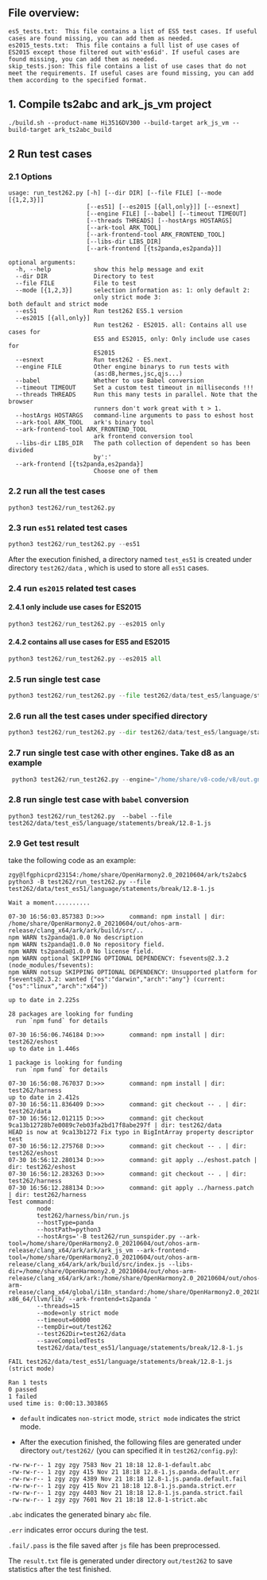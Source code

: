 ## File overview:
```
es5_tests.txt:  This file contains a list of ES5 test cases. If useful cases are found missing, you can add them as needed.
es2015_tests.txt:  This file contains a full list of use cases of ES2015 except those filtered out with'es6id'. If useful cases are found missing, you can add them as needed.
skip_tests.json: This file contains a list of use cases that do not meet the requirements. If useful cases are found missing, you can add them according to the specified format.
```

## 1. Compile ts2abc and ark_js_vm project
```
./build.sh --product-name Hi3516DV300 --build-target ark_js_vm --build-target ark_ts2abc_build
```

## 2 Run test cases

### 2.1 Options
```
usage: run_test262.py [-h] [--dir DIR] [--file FILE] [--mode [{1,2,3}]]
                      [--es51] [--es2015 [{all,only}]] [--esnext]
                      [--engine FILE] [--babel] [--timeout TIMEOUT]
                      [--threads THREADS] [--hostArgs HOSTARGS]
                      [--ark-tool ARK_TOOL]
                      [--ark-frontend-tool ARK_FRONTEND_TOOL]
                      [--libs-dir LIBS_DIR]
                      [--ark-frontend [{ts2panda,es2panda}]]

optional arguments:
  -h, --help            show this help message and exit
  --dir DIR             Directory to test
  --file FILE           File to test
  --mode [{1,2,3}]      selection information as: 1: only default 2:
                        only strict mode 3: both default and strict mode
  --es51                Run test262 ES5.1 version
  --es2015 [{all,only}]
                        Run test262 - ES2015. all: Contains all use cases for
                        ES5 and ES2015, only: Only include use cases for
                        ES2015
  --esnext              Run test262 - ES.next.
  --engine FILE         Other engine binarys to run tests with
                        (as:d8,hermes,jsc,qjs...)
  --babel               Whether to use Babel conversion
  --timeout TIMEOUT     Set a custom test timeout in milliseconds !!!
  --threads THREADS     Run this many tests in parallel. Note that the browser
                        runners don't work great with t > 1.
  --hostArgs HOSTARGS   command-line arguments to pass to eshost host
  --ark-tool ARK_TOOL   ark's binary tool
  --ark-frontend-tool ARK_FRONTEND_TOOL
                        ark frontend conversion tool
  --libs-dir LIBS_DIR   The path collection of dependent so has been divided
                        by':'
  --ark-frontend [{ts2panda,es2panda}]
                        Choose one of them
```

### 2.2 run all the test cases

```
python3 test262/run_test262.py
```

### 2.3 run `es51` related test cases

```python
python3 test262/run_test262.py --es51
```

After the execution finished, a directory named `test_es51` is created under directory `test262/data` , which is used to store all `es51` cases.

### 2.4 run `es2015` related test cases
#### 2.4.1 only include use cases for ES2015
```python
python3 test262/run_test262.py --es2015 only
```
#### 2.4.2  contains all use cases for ES5 and ES2015
```python
python3 test262/run_test262.py --es2015 all
```

### 2.5 run single test case

```python
python3 test262/run_test262.py --file test262/data/test_es5/language/statements/break/12.8-1.js
```

### 2.6 run all the test cases under specified directory

```python
python3 test262/run_test262.py --dir test262/data/test_es5/language/statements
```

### 2.7 run single test case with other engines. Take d8 as an example

```python
 python3 test262/run_test262.py --engine="/home/share/v8-code/v8/out.gn/x64.release/d8" --file test262/data/test_es5/language/statements/break/12.8-1.js
```
### 2.8 run single test case with `babel` conversion
```
python3 test262/run_test262.py  --babel --file test262/data/test_es5/language/statements/break/12.8-1.js
```

### 2.9 Get test result

take the following code as an example:

```shell
zgy@lfgphicprd23154:/home/share/OpenHarmony2.0_20210604/ark/ts2abc$ python3 -B test262/run_test262.py --file test262/data/test_es51/language/statements/break/12.8-1.js

Wait a moment..........

07-30 16:56:03.857383 D:>>>       command: npm install | dir: /home/share/OpenHarmony2.0_20210604/out/ohos-arm-release/clang_x64/ark/ark/build/src/..
npm WARN ts2panda@1.0.0 No description
npm WARN ts2panda@1.0.0 No repository field.
npm WARN ts2panda@1.0.0 No license field.
npm WARN optional SKIPPING OPTIONAL DEPENDENCY: fsevents@2.3.2 (node_modules/fsevents):
npm WARN notsup SKIPPING OPTIONAL DEPENDENCY: Unsupported platform for fsevents@2.3.2: wanted {"os":"darwin","arch":"any"} (current: {"os":"linux","arch":"x64"})

up to date in 2.225s

28 packages are looking for funding
  run `npm fund` for details

07-30 16:56:06.746184 D:>>>       command: npm install | dir: test262/eshost
up to date in 1.446s

1 package is looking for funding
  run `npm fund` for details

07-30 16:56:08.767037 D:>>>       command: npm install | dir: test262/harness
up to date in 2.412s
07-30 16:56:11.836409 D:>>>       command: git checkout -- . | dir: test262/data
07-30 16:56:12.012115 D:>>>       command: git checkout 9ca13b12728b7e0089c7eb03fa2bd17f8abe297f | dir: test262/data
HEAD is now at 9ca13b1272 Fix typo in BigIntArray property descriptor test
07-30 16:56:12.275768 D:>>>       command: git checkout -- . | dir: test262/eshost
07-30 16:56:12.280134 D:>>>       command: git apply ../eshost.patch | dir: test262/eshost
07-30 16:56:12.283263 D:>>>       command: git checkout -- . | dir: test262/harness
07-30 16:56:12.288134 D:>>>       command: git apply ../harness.patch | dir: test262/harness
Test command:
        node
        test262/harness/bin/run.js
        --hostType=panda
        --hostPath=python3
        --hostArgs='-B test262/run_sunspider.py --ark-tool=/home/share/OpenHarmony2.0_20210604/out/ohos-arm-release/clang_x64/ark/ark/ark_js_vm --ark-frontend-tool=/home/share/OpenHarmony2.0_20210604/out/ohos-arm-release/clang_x64/ark/ark/build/src/index.js --libs-dir=/home/share/OpenHarmony2.0_20210604/out/ohos-arm-release/clang_x64/ark/ark:/home/share/OpenHarmony2.0_20210604/out/ohos-arm-release/clang_x64/global/i18n_standard:/home/share/OpenHarmony2.0_20210604/prebuilts/clang/ohos/linux-x86_64/llvm/lib/ --ark-frontend=ts2panda '
        --threads=15
        --mode=only strict mode
        --timeout=60000
        --tempDir=out/test262
        --test262Dir=test262/data
        --saveCompiledTests
        test262/data/test_es51/language/statements/break/12.8-1.js

FAIL test262/data/test_es51/language/statements/break/12.8-1.js (strict mode)

Ran 1 tests
0 passed
1 failed
used time is: 0:00:13.303865
```

* `default` indicates `non-strict` mode, `strict mode` indicates the strict mode.

* After the execution finished, the following files are generated under directory `out/test262/` (you can specified it in `test262/config.py`):

```
-rw-rw-r-- 1 zgy zgy 7583 Nov 21 18:18 12.8-1-default.abc
-rw-rw-r-- 1 zgy zgy 415 Nov 21 18:18 12.8-1.js.panda.default.err
-rw-rw-r-- 1 zgy zgy 4389 Nov 21 18:18 12.8-1.js.panda.default.fail
-rw-rw-r-- 1 zgy zgy 415 Nov 21 18:18 12.8-1.js.panda.strict.err
-rw-rw-r-- 1 zgy zgy 4403 Nov 21 18:18 12.8-1.js.panda.strict.fail
-rw-rw-r-- 1 zgy zgy 7601 Nov 21 18:18 12.8-1-strict.abc
```

`.abc` indicates the generated binary `abc` file.

`.err` indicates error occurs during the test.

`.fail/.pass` is the file saved after `js` file has been preprocessed.

The `result.txt` file is generated under directory `out/test262` to save statistics after the test finished.
